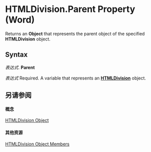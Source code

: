 
# HTMLDivision.Parent Property (Word)

Returns an  **Object** that represents the parent object of the specified **HTMLDivision** object.


## Syntax

 _表达式_. **Parent**

 _表达式_ Required. A variable that represents an **[HTMLDivision](a38918ed-61aa-3fd1-3522-d077f1ff312f.md)** object.


## 另请参阅


#### 概念


[HTMLDivision Object](a38918ed-61aa-3fd1-3522-d077f1ff312f.md)
#### 其他资源


[HTMLDivision Object Members](http://msdn.microsoft.com/library/c1b64462-f1a2-daf9-ca43-46bd6c9aef1b%28Office.15%29.aspx)